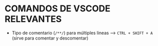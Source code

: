 # COMANDOS DE VSCODE RELEVANTES

- Tipo de comentario (`/**/`) para múltiples lineas --> `CTRL + SHIFT + A`
(sirve para comentar y descomentar)